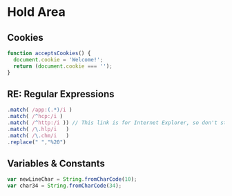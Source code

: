 # Hold Area

## Cookies
```javascript
function acceptsCookies() {
  document.cookie = 'Welcome!';
  return (document.cookie === '');
}
```

## RE: Regular Expressions

```javascript
.match( /app:(.*)/i )
.match( /^hcp:/i )
.match( /^http:/i )) // This link is for Internet Explorer, so don't strip away the query string.
.match( /\.hlp/i   )
.match( /\.chm/i   )
.replace(" ","%20")
```

## Variables & Constants

```javascript
var newLineChar = String.fromCharCode(10);
var char34 = String.fromCharCode(34);
```
